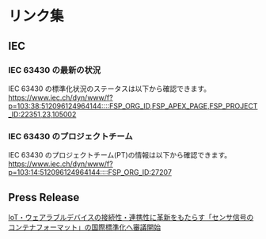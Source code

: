 # リンク集

## IEC

### IEC 63430 の最新の状況

IEC 63430 の標準化状況のステータスは以下から確認できます。
https://www.iec.ch/dyn/www/f?p=103:38:512096124964144::::FSP_ORG_ID,FSP_APEX_PAGE,FSP_PROJECT_ID:22351,23,105002

### IEC 63430 のプロジェクトチーム

IEC 63430 のプロジェクトチーム(PT)の情報は以下から確認できます。
https://www.iec.ch/dyn/www/f?p=103:14:512096124964144::::FSP_ORG_ID:27207

## Press Release

[IoT・ウェアラブルデバイスの接続性・連携性に革新をもたらす「センサ信号のコンテナフォーマット」の国際標準化へ審議開始](https://www.tis.co.jp/news/2021/tis_news/20220324_1.html)
